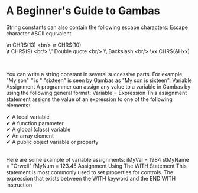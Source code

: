 # A Beginner's Guide to Gambas

String constants can also contain the following escape characters:
Escape character ASCII equivalent
<br/>

\n CHR$(13)                                                                    <br/>
\r CHR$(10)                                                                     <br/>
\t CHR$(9)                                                                        <br/>
\” Double quote                                                            <br/>
\\ Backslash                                                                     <br/>
\xx CHR$(&Hxx)                                                             <br/>

<br/>

You can write a string constant in several successive parts. For example,
"My son" " is " "sixteen" is seen by Gambas as "My son is sixteen".
Variable Assignment
A programmer can assign any value to a variable in Gambas by using the
following general format:
Variable = Expression
This assignment statement assigns the value of an expression to one of the
following elements:
<br/>

✔ A local variable                                                                 <br/>
✔ A function parameter                                                   <br/>
✔ A global (class) variable                                               <br/>
✔ An array element                                                              <br/>
✔ A public object variable or property                     <br/>

<br/>
Here are some example of variable assignments:
iMyVal = 1984
stMyName = "Orwell"
fMyNum = 123.45
Assignment Using The WITH Statement
This statement is most commonly used to set properties for controls. The
expression that exists between the WITH keyword and the END WITH instruction